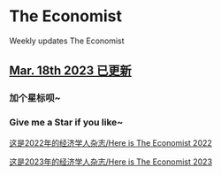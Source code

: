 # The Economist
Weekly updates The Economist

## [Mar. 18th 2023 已更新](https://github.com/ThomasSu1/The_Economist/blob/main/2023/The%20Economist-2023.3.18.pdf)

### 加个**星标**呗~
### Give me a **Star** if you like~


[这是2022年的经济学人杂志/Here is The Economist 2022](https://github.com/ThomasSu1/The_Economist/tree/main/2022)

[这是2023年的经济学人杂志/Here is The Economist 2023](https://github.com/ThomasSu1/The_Economist/tree/main/2023)

